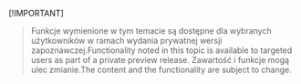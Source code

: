  [!IMPORTANT]
> <span data-ttu-id="ea403-101">Funkcje wymienione w tym temacie są dostępne dla wybranych użytkowników w ramach wydania prywatnej wersji zapoznawczej.</span><span class="sxs-lookup"><span data-stu-id="ea403-101">Functionality noted in this topic is available to targeted users as part of a private preview release.</span></span> <span data-ttu-id="ea403-102">Zawartość i funkcje mogą ulec zmianie.</span><span class="sxs-lookup"><span data-stu-id="ea403-102">The content and the functionality are subject to change.</span></span> 
